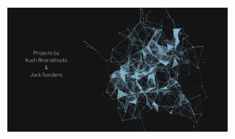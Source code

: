 ![Projects by Kush Bharakhada and Jack Sanders](https://github.com/KJ-Collabs/.github/blob/master/readme.gif)
